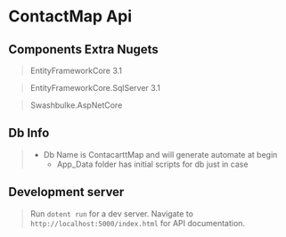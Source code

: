 # ContactMap Api

## Components Extra Nugets

> EntityFrameworkCore 3.1

> EntityFrameworkCore.SqlServer 3.1

> Swashbulke.AspNetCore 


## Db Info
>* Db Name is ContacarttMap and will generate automate at begin
>   * App_Data folder has initial scripts for db just in case 

## Development server

> Run `dotent run` for a dev server. Navigate to `http://localhost:5000/index.html` for API documentation. 